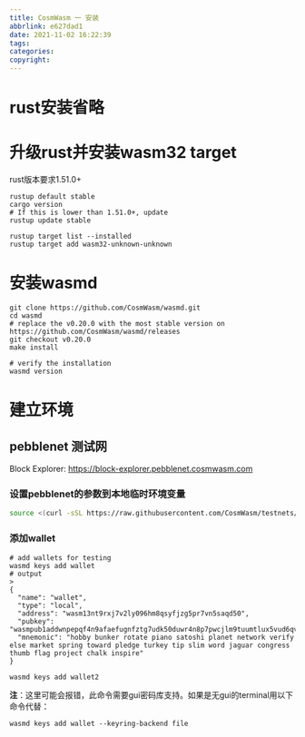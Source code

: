 ```yaml
---
title: CosmWasm 一 安装
abbrlink: e627dad1
date: 2021-11-02 16:22:39
tags:
categories:
copyright:
---
```

# rust安装省略
# 升级rust并安装wasm32 target
rust版本要求1.51.0+
```shell
rustup default stable
cargo version
# If this is lower than 1.51.0+, update
rustup update stable

rustup target list --installed
rustup target add wasm32-unknown-unknown
```
# 安装wasmd
```
git clone https://github.com/CosmWasm/wasmd.git
cd wasmd
# replace the v0.20.0 with the most stable version on https://github.com/CosmWasm/wasmd/releases
git checkout v0.20.0
make install

# verify the installation
wasmd version
```
# 建立环境
## pebblenet 测试网
Block Explorer: https://block-explorer.pebblenet.cosmwasm.com

### 设置pebblenet的参数到本地临时环境变量
```bash
source <(curl -sSL https://raw.githubusercontent.com/CosmWasm/testnets/master/pebblenet-1/defaults.env)
```

### 添加wallet
```
# add wallets for testing
wasmd keys add wallet
# output
>
{
  "name": "wallet",
  "type": "local",
  "address": "wasm13nt9rxj7v2ly096hm8qsyfjzg5pr7vn5saqd50",
  "pubkey": "wasmpub1addwnpepqf4n9afaefugnfztg7udk50duwr4n8p7pwcjlm9tuumtlux5vud6qvfgp9g",
  "mnemonic": "hobby bunker rotate piano satoshi planet network verify else market spring toward pledge turkey tip slim word jaguar congress thumb flag project chalk inspire"
}

wasmd keys add wallet2
```
**注**：这里可能会报错，此命令需要gui密码库支持。如果是无gui的terminal用以下命令代替：
```
wasmd keys add wallet --keyring-backend file
```